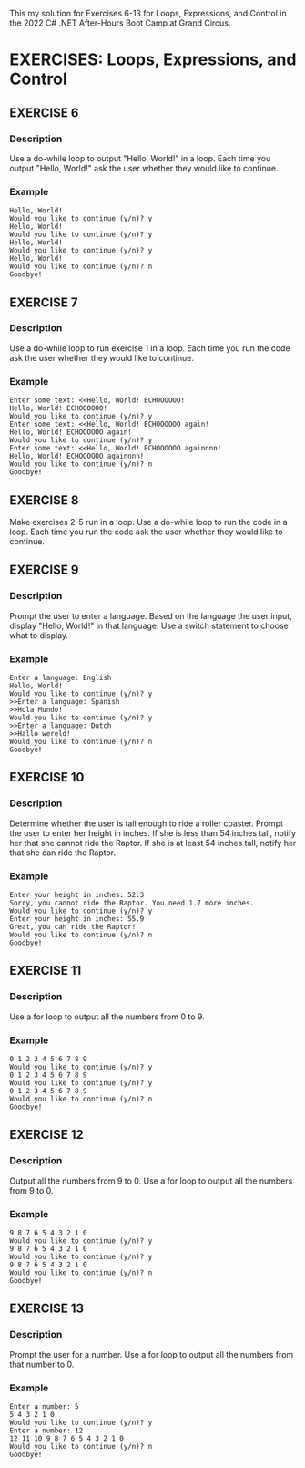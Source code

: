 This my solution for Exercises 6-13 for Loops, Expressions, and Control in the 2022 C# .NET After-Hours Boot Camp at Grand Circus.

# EXERCISES: Loops, Expressions, and Control

## EXERCISE 6

### Description
Use a do-while loop to output "Hello, World!" in a loop. Each time you output "Hello, World!" ask the user whether they would like to continue.

### Example
```
Hello, World!
Would you like to continue (y/n)? y
Hello, World!
Would you like to continue (y/n)? y
Hello, World!
Would you like to continue (y/n)? y
Hello, World!
Would you like to continue (y/n)? n
Goodbye!
```


## EXERCISE 7

### Description
Use a do-while loop to run exercise 1 in a loop. Each time you run the code ask the user whether they would like to continue.

### Example
```
Enter some text: <<Hello, World! ECHOOOOOO!
Hello, World! ECHOOOOOO!
Would you like to continue (y/n)? y
Enter some text: <<Hello, World! ECHOOOOOO again!
Hello, World! ECHOOOOOO again!
Would you like to continue (y/n)? y
Enter some text: <<Hello, World! ECHOOOOOO againnnn!
Hello, World! ECHOOOOOO againnnn!
Would you like to continue (y/n)? n
Goodbye!
```

## EXERCISE 8

Make exercises 2-5 run in a loop. Use a do-while loop to run the code in a loop. Each time you run the code ask the user whether they would like to continue.
 

## EXERCISE 9

### Description
Prompt the user to enter a language.  Based on the language the user input, display "Hello, World!" in that language.  Use a switch statement to choose what to display.

### Example
```
Enter a language: English
Hello, World!
Would you like to continue (y/n)? y
>>Enter a language: Spanish
>>Hola Mundo!
Would you like to continue (y/n)? y
>>Enter a language: Dutch
>>Hallo wereld!
Would you like to continue (y/n)? n
Goodbye!
```

## EXERCISE 10

### Description
Determine whether the user is tall enough to ride a roller coaster. Prompt the user to enter her height in inches.  If she is less than 54 inches tall, notify her that she cannot ride the Raptor. If she is at least 54 inches tall, notify her that she can ride the Raptor.

### Example
  
```
Enter your height in inches: 52.3
Sorry, you cannot ride the Raptor. You need 1.7 more inches.
Would you like to continue (y/n)? y
Enter your height in inches: 55.9
Great, you can ride the Raptor!
Would you like to continue (y/n)? n
Goodbye!
```

## EXERCISE 11

### Description
Use a for loop to output all the numbers from 0 to 9.

### Example
```
0 1 2 3 4 5 6 7 8 9
Would you like to continue (y/n)? y
0 1 2 3 4 5 6 7 8 9
Would you like to continue (y/n)? y
0 1 2 3 4 5 6 7 8 9
Would you like to continue (y/n)? n
Goodbye!
```

## EXERCISE 12

### Description
Output all the numbers from 9 to 0. Use a for loop to output all the numbers from 9 to 0.

### Example
```
9 8 7 6 5 4 3 2 1 0
Would you like to continue (y/n)? y
9 8 7 6 5 4 3 2 1 0
Would you like to continue (y/n)? y
9 8 7 6 5 4 3 2 1 0
Would you like to continue (y/n)? n
Goodbye!
```

## EXERCISE 13
### Description
Prompt the user for a number. Use a for loop to output all the numbers from that number to 0.

### Example
```
Enter a number: 5
5 4 3 2 1 0
Would you like to continue (y/n)? y
Enter a number: 12
12 11 10 9 8 7 6 5 4 3 2 1 0
Would you like to continue (y/n)? n
Goodbye!
```
